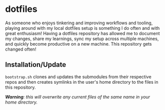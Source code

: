 # dotfiles

As someone who enjoys tinkering and improving workflows and tooling, playing around with my local dotfiles setup is something I do often and with great enthusiasm! Having a dotfiles repository has allowed me to document my changes, share my learnings, sync my setup across multiple machines, and quickly become productive on a new machine. This repository gets changed often!

## Installation/Update
`bootstrap.sh` clones and updates the submodules from their respective repos and then creates symlinks in the user's home directory to the files in this repository.

*__Warning__: this will overwrite any current files of the same name in your home directory.*
